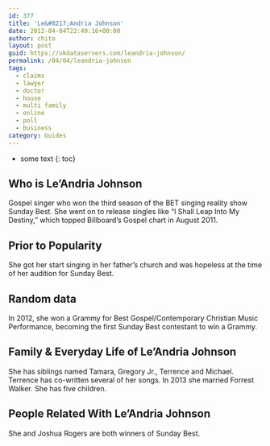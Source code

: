 ```yaml
---
id: 377
title: 'Le&#8217;Andria Johnson'
date: 2012-04-04T22:49:16+00:00
author: chito
layout: post
guid: https://ukdataservers.com/leandria-johnson/
permalink: /04/04/leandria-johnson
tags:
  - claims
  - lawyer
  - doctor
  - house
  - multi family
  - online
  - poll
  - business
category: Guides
---
```


* some text
{: toc}


## Who is  Le&#8217;Andria Johnson
                  
                  
                  
Gospel singer who won the third season of the BET singing reality show Sunday Best. She went on to release singles like &#8220;I Shall Leap Into My Destiny,&#8221; which topped Billboard&#8217;s Gospel chart in August 2011.
                  
                
                
                
## Prior to Popularity 
                  
                  
                  
She got her start singing in her father&#8217;s church and was hopeless at the time of her audition for Sunday Best.
                  
                
                
                
## Random data 
                  
                  
                  
In 2012, she won a Grammy for Best Gospel/Contemporary Christian Music Performance, becoming the first Sunday Best contestant to win a Grammy.
                  
                
                
                
## Family & Everyday Life of Le&#8217;Andria Johnson
                  
                  
                  
She has siblings named Tamara, Gregory Jr., Terrence and Michael. Terrence has co-written several of her songs. In 2013 she married Forrest Walker. She has five children.
                  
                
                
                
## People Related With  Le&#8217;Andria Johnson
                  
                  
                  
She and Joshua Rogers are both winners of Sunday Best.
                  
                
              
            
          
          
          
    
    
  
